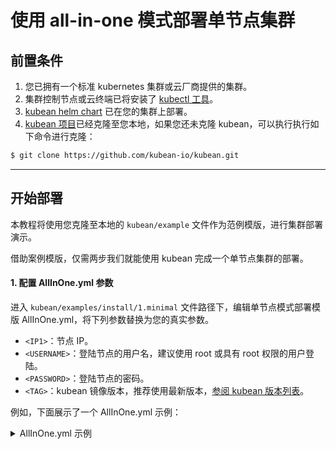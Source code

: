 # 使用 all-in-one 模式部署单节点集群

## 前置条件

1. 您已拥有一个标准 kubernetes 集群或云厂商提供的集群。
2. 集群控制节点或云终端已将安装了 [kubectl 工具](https://kubernetes.io/docs/tasks/tools/install-kubectl-linux/)。
3. [kubean helm chart](helm-install-kubean.md) 已在您的集群上部署。
4. [kubean 项目](https://github.com/kubean-io/kubean)已经克隆至您本地，如果您还未克隆 kubean，可以执行执行如下命令进行克隆：

```bash
$ git clone https://github.com/kubean-io/kubean.git
```

---

## 开始部署

本教程将使用您克隆至本地的 `kubean/example` 文件作为范例模版，进行集群部署演示。

借助案例模版，仅需两步我们就能使用 kubean 完成一个单节点集群的部署。

#### 1. 配置 AllInOne.yml 参数

进入 `kubean/examples/install/1.minimal` 文件路径下，编辑单节点模式部署模版 AllInOne.yml，将下列参数替换为您的真实参数。

  - `<IP1>`：节点 IP。
  - `<USERNAME>`：登陆节点的用户名，建议使用 root 或具有 root 权限的用户登陆。
  - `<PASSWORD>`：登陆节点的密码。
  - `<TAG>`：kubean 镜像版本，推荐使用最新版本，[参阅 kubean 版本列表](https://github.com/kubean-io/kubean/tags)。

例如，下面展示了一个 AllInOne.yml 示例：
<details>
<summary>AllInOne.yml 示例</summary>
```yaml
---
apiVersion: v1
kind: ConfigMap
metadata:
name: mini-hosts-conf
namespace: kubean-system
data:
hosts.yml: |
  all:
    hosts:
      node1:
        ip: 10.6.175.10 # 你的节点 IP
        access_ip: 10.6.175.10 # 你的节点 IP
        ansible_host: 10.6.175.10 # 你的节点 IP
        ansible_connection: ssh
        ansible_user: root # 登陆节点的用户名
        ansible_password: password01 # 登陆节点的密码
    children:
      kube_control_plane:
        hosts:
          node1:
      kube_node:
        hosts:
          node1:
      etcd:
        hosts:
          node1:
      k8s_cluster:
        children:
          kube_control_plane:
          kube_node:
      calico_rr:
        hosts: {}

---
apiVersion: v1
kind: ConfigMap
metadata:
name: mini-vars-conf
namespace: kubean-system
data:
group_vars.yml: |
  container_manager: containerd
  kube_network_plugin: calico
  etcd_deployment_type: kubeadm

---
apiVersion: kubean.io/v1alpha1
kind: Cluster
metadata:
name: cluster-mini
labels:
  clusterName: cluster-mini
spec:
hostsConfRef:
  namespace: kubean-system
  name: mini-hosts-conf
varsConfRef:
  namespace: kubean-system
  name:  mini-vars-conf

---
apiVersion: kubean.io/v1alpha1
kind: ClusterOperation
metadata:
name: cluster-mini-install-ops
spec:
cluster: cluster-mini
image: ghcr.m.daocloud.io/kubean-io/spray-job:v0.5.2 # kubean 镜像版本
backoffLimit: 0
actionType: playbook
action: cluster.yml
preHook:
  - actionType: playbook
    action: disable-firewalld.yml
postHook:
  - actionType: playbook
    action: cluster-info.yml
```
</details>

执行如下命令编辑 AllInOne.yml 配置模版：

```bash
$ vi kubean/examples/install/1.minimal/AllInOne.yml
```

#### 2.应用 AllInOne.yml 配置

完成上述步骤并保存 AllInOne.yml 文件后，执行如下命令：

```bash
$ kubectl apply -f examples/install/1.minimal/AllInOne.yml
```

至此，您已经完成了一个简单的单节点集群的部署。